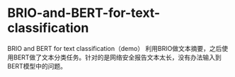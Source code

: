 # BRIO-and-BERT-for-text-classification
BRIO and BERT for text classification（demo）
利用BRIO做文本摘要，之后使用BERT做了文本分类任务。针对的是网络安全报告文本太长，没有办法输入到BERT模型中的问题。
